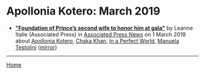 # Apollonia Kotero: March 2019

 - [**"Foundation of Prince’s second wife to honor him at gala"**](https://www.apnews.com/16e91a0add574df1b24e5df54dfbc087) by Leanne Italie (Associated Press) in [Associated Press News](https://www.apnews.com/) on 1 March 2019 about [Apollonia Kotero](../../topics/apollonia-kotero/index.md), [Chaka Khan](../../topics/chaka-khan/index.md), [In a Perfect World](../../topics/in-a-perfect-world/index.md), [Manuela Testolini](../../topics/manuela-testolini/index.md) ([mirror](https://web.archive.org/web/*/https://www.apnews.com/16e91a0add574df1b24e5df54dfbc087))

----

[Home](./)
